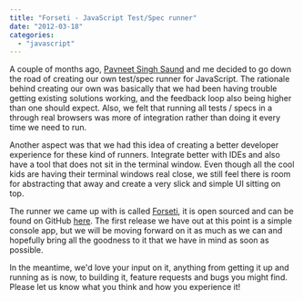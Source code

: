 ```yaml
---
title: "Forseti - JavaScript Test/Spec runner"
date: "2012-03-18"
categories: 
  - "javascript"
---
```


A couple of months ago, [Pavneet Singh Saund](http://pavsaund.wordpress.com/) and me decided to go down the road of creating our own test/spec runner for JavaScript. The rationale behind creating our own was basically that we had been having trouble getting existing solutions working, and the feedback loop also being higher than one should expect. Also, we felt that running all tests / specs in a through real browsers was more of integration rather than doing it every time we need to run.

Another aspect was that we had this idea of creating a better developer experience for these kind of runners. Integrate better with IDEs and also have a tool that does not sit in the terminal window. Even though all the cool kids are having their terminal windows real close, we still feel there is room for abstracting that away and create a very slick and simple UI sitting on top.

The runner we came up with is called [Forseti](http://en.wikipedia.org/wiki/Forseti), it is open sourced and can be found on GitHub [here](http://www.github.com/dolittlestudios/forseti). The first release we have out at this point is a simple console app, but we will be moving forward on it as much as we can and hopefully bring all the goodness to it that we have in mind as soon as possible.

In the meantime, we'd love your input on it, anything from getting it up and running as is now, to building it, feature requests and bugs you might find. Please let us know what you think and how you experience it!
